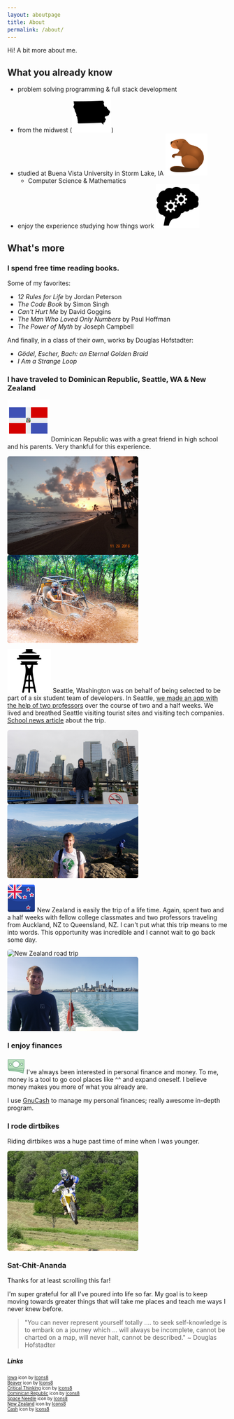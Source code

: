 ```yaml
---
layout: aboutpage
title: About
permalink: /about/
---
```

Hi! A bit more about me.

## What you already know

* problem solving programming & full stack development
* from the midwest (<img src="/img/iowa.png" class="inline-icon"/>)
* studied at Buena Vista University in Storm Lake, IA <img src="/img/beaver.png" class="inline-icon"/>
  * Computer Science & Mathematics
* enjoy the experience studying how things work <img src="/img/critical-thinking.png" class="inline-icon"/>

## What's more

### I spend free time reading books.

Some of my favorites:
* *12 Rules for Life* by Jordan Peterson
* *The Code Book* by Simon Singh
* *Can't Hurt Me* by David Goggins
* *The Man Who Loved Only Numbers* by Paul Hoffman
* *The Power of Myth* by Joseph Campbell

And finally, in a class of their own, works by Douglas Hofstadter:
* *Gödel, Escher, Bach: an Eternal Golden Braid*
* *I Am a Strange Loop*

### I have traveled to Dominican Republic, Seattle, WA & New Zealand
<img src="/img/dominican-republic.png" class="inline-icon"/>&nbsp;Dominican Republic was with a great friend in high school and his parents. Very thankful for this experience.
<div class="about-images">
<img class="myImg" src="/img/dr1.jpg" alt="Dominican Republic beach" style="width:100%;max-width:300px;">
<img class="myImg" src="/img/dr2.jpg" alt="Dominican Republic driving go kart in the mud" style="width:100%;max-width:300px;">
</div>
<!-- The Modal -->
<div id="myModal" class="modal">
  <span class="close">&times;</span>
  <img class="modal-content" id="img01">
  <div id="caption"></div>
</div>


<img src="/img/space-needle.png" class="inline-icon"/>&nbsp;Seattle, Washington was on behalf of being selected to be part of a six student team of developers. In Seattle, [we made an app with the help of two professors](/wgh/2019/01/31/whats-good-here.html) over the course of two and a half weeks. We lived and breathed Seattle visiting tourist sites and visiting tech companies. [School news article](https://www.bvu.edu/news/startup-seattle-lands-bvu-students-google-microsoft-amazon-and-more) about the trip.
<div class="about-images">
<img class="myImg" src="/img/seattle1.jpg" alt="Seattle cityscape behind me" style="width:100%;max-width:300px;">
<img class="myImg" src="/img/seattle2.jpg" alt="Seattle hiking trip" style="width:100%;max-width:300px;">
</div>

<img src="/img/new-zealand.png" class="inline-icon"/>&nbsp;New Zealand is easily the trip of a life time. Again, spent two and a half weeks with fellow college classmates and two professors traveling from Auckland, NZ to Queensland, NZ. I can't put what this trip means to me into words. This opportunity was incredible and I cannot wait to go back some day.
<div class="about-images">
<img class="myImg" src="/img/nz1.jpg" alt="New Zealand road trip" style="width:100%;max-width:300px;">
<img class="myImg" src="/img/nz2.jpg" alt="Auckland, New Zealand behind me" style="width:100%;max-width:300px;">
</div>

### I enjoy finances
<img src="/img/cash.gif" class="inline-icon"/>&nbsp;I've always been interested in personal finance and money. To me, money is a tool to go cool places like ^^ and expand oneself. I believe money makes you more of what you already are. 

I use [GnuCash](https://www.gnucash.org/) to manage my personal finances; really awesome in-depth program.


### I rode dirtbikes
Riding dirtbikes was a huge past time of mine when I was younger.
<div style="display: flex; flex-direction: row;">
<img class="myImg" src="/img/dirtbike1.jpg" alt="Jumping my dirtbike" style="width:100%;max-width:300px;">
</div>


### Sat-Chit-Ananda
Thanks for at least scrolling this far!

I'm super grateful for all I've poured into life so far. My goal is to keep moving towards greater things that will take me places and teach me ways I never knew before. 

<blockquote>"You can never represent yourself totally .... to seek self-knowledge is to embark on a journey which ... will always be incomplete, cannot be charted on a map, will never halt, cannot be described." ~ Douglas Hofstadter</blockquote>

##### Links
<div style="font-size: 10px;">
<a target="_blank" href="https://icons8.com/icon/119937/iowa">Iowa</a> icon by <a target="_blank" href="https://icons8.com">Icons8</a>
<br/>
<a target="_blank" href="https://icons8.com/icon/73aABFv7KJOX/beaver">Beaver</a> icon by <a target="_blank" href="https://icons8.com">Icons8</a>
<br/>
<a target="_blank" href="https://icons8.com/icon/54383/critical-thinking">Critical Thinking</a> icon by <a target="_blank" href="https://icons8.com">Icons8</a>
<br/>
<a target="_blank" href="https://icons8.com/icon/37270/dominican-republic">Dominican Republic</a> icon by <a target="_blank" href="https://icons8.com">Icons8</a>
<br/>
<a target="_blank" href="https://icons8.com/icon/L1P8RSuAFQ59/space-needle">Space Needle</a> icon by <a target="_blank" href="https://icons8.com">Icons8</a>
<br/>
<a target="_blank" href="https://icons8.com/icon/se42E21FtbEZ/new-zealand">New Zealand</a> icon by <a target="_blank" href="https://icons8.com">Icons8</a>
<br/>
<a target="_blank" href="https://icons8.com/icon/AJR21EkCU02R/cash">Cash</a> icon by <a target="_blank" href="https://icons8.com">Icons8</a>
</div>

<link rel="stylesheet" href="/css/styles.css">

<style>
.about-images {
    display: flex;
    flex-direction: row;
    flex-wrap: wrap;
}
.myImg {
  border-radius: 5px;
  cursor: pointer;
  transition: 0.3s;
}

.myImg:hover {opacity: 0.7;}

/* The Modal (background) */
.modal {
  display: none; /* Hidden by default */
  position: fixed; /* Stay in place */
  z-index: 1; /* Sit on top */
  padding-top: 100px; /* Location of the box */
  left: 0;
  top: 0;
  width: 100%; /* Full width */
  height: 100%; /* Full height */
  overflow: auto; /* Enable scroll if needed */
  background-color: rgb(0,0,0); /* Fallback color */
  background-color: rgba(0,0,0,0.9); /* Black w/ opacity */
}

/* Modal Content (image) */
.modal-content {
  margin: auto;
  display: block;
  width: 80%;
  max-width: 700px;
}

/* Caption of Modal Image */
#caption {
  margin: auto;
  display: block;
  width: 80%;
  max-width: 700px;
  text-align: center;
  color: #ccc;
  padding: 10px 0;
  height: 150px;
}

/* Add Animation */
.modal-content, #caption {
  -webkit-animation-name: zoom;
  -webkit-animation-duration: 0.6s;
  animation-name: zoom;
  animation-duration: 0.6s;
}

@-webkit-keyframes zoom {
  from {-webkit-transform:scale(0)}
  to {-webkit-transform:scale(1)}
}

@keyframes zoom {
  from {transform:scale(0)}
  to {transform:scale(1)}
}

/* The Close Button */
.close {
  position: absolute;
  top: 15px;
  right: 35px;
  color: #f1f1f1;
  font-size: 40px;
  font-weight: bold;
  transition: 0.3s;
}

.close:hover,
.close:focus {
  color: #bbb;
  text-decoration: none;
  cursor: pointer;
}

/* 100% Image Width on Smaller Screens */
@media only screen and (max-width: 700px){
  .modal-content {
    width: 100%;
  }
}
</style>

<script>
// script and style
// adapted from https://www.w3schools.com/howto/tryit.asp?filename=tryhow_css_modal_img
// Get the modal
var modal = document.getElementById("myModal");

// Get the image and insert it inside the modal - use its "alt" text as a caption
var imgs = document.getElementsByClassName("myImg");
var modalImg = document.getElementById("img01");
var captionText = document.getElementById("caption");
for (let i = 0; i < imgs.length; i++) {
    imgs[i].onclick = function(){
      modal.style.display = "block";
      modalImg.src = this.src;
      captionText.innerHTML = this.alt;
    }
}

// Get the <span> element that closes the modal
var span = document.getElementsByClassName("close")[0];

// When the user clicks on <span> (x), close the modal
span.onclick = function() {
  modal.style.display = "none";
}
</script>
